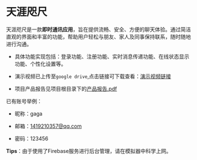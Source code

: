 # 天涯咫尺
天涯咫尺是一款**即时通讯应用**，旨在提供流畅、安全、方便的聊天体验。通过简洁直观的界面和丰富的功能，帮助用户轻松与朋友、家人及同事保持联系，随时随地进行沟通。

- 具体功能实现包括：登录功能、注册功能、实时消息传递功能、在线状态显示功能、个性化设置等。

- 演示视频已上传至`google drive`,点击链接可下载查看：[演示视频链接](https://drive.google.com/file/d/12-S3EuS5jDD0X1AgHTSwRZthKounl3m3/view?usp=share_link)

- 项目产品报告见项目根目录下的[产品报告.pdf]()


已有账号举例：

- 昵称：gaga

- 邮箱：1419210357@qq.com

- 密码：123456

**Tips**：由于使用了Firebase服务进行后台管理，请在模拟器中科学上网。
